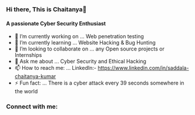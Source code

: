 ### Hi there, This is Chaitanya👋
#### A passionate Cyber Security Enthusiast


- 🔭 I’m currently working on ... Web penetration testing
- 🌱 I’m currently learning ... Website Hacking & Bug Hunting
- 👯 I’m looking to collaborate on ... any Open source projects or Internships 
- 💬 Ask me about ... Cyber Security and Ethical Hacking
- 📫 How to reach me: ... LinkedIn:- https://www.linkedin.com/in/saddala-chaitanya-kumar
- ⚡ Fun fact: ...  There is a cyber attack every 39 seconds somewhere in the world
  

### Connect with me:




